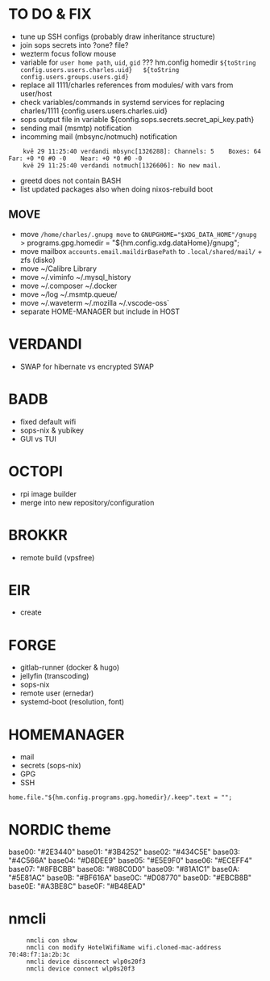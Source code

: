 # TO DO & FIX
- tune up SSH configs (probably draw inheritance structure)
- join sops secrets into ?one? file?
- wezterm focus follow mouse
- variable for `user home path`, `uid`, `gid`     ??? hm.config homedir ```${toString config.users.users.charles.uid}   ${toString config.users.groups.users.gid}```
- replace all 1111/charles references from modules/ with vars from user/host
- check variables/commands in systemd services for replacing charles/1111      {config.users.users.charles.uid}
- sops output file in variable ${config.sops.secrets.secret_api_key.path}
- sending mail (msmtp) notification
- incomming mail (mbsync/notmuch) notification
```
    kvě 29 11:25:40 verdandi mbsync[1326288]: Channels: 5    Boxes: 64    Far: +0 *0 #0 -0    Near: +0 *0 #0 -0
    kvě 29 11:25:40 verdandi notmuch[1326606]: No new mail.
```
- greetd does not contain BASH
- list updated packages also when doing nixos-rebuild boot
## MOVE
- move `/home/charles/.gnupg move` to `GNUPGHOME="$XDG_DATA_HOME"/gnupg` > programs.gpg.homedir = "${hm.config.xdg.dataHome}/gnupg";
- move mailbox `accounts.email.maildirBasePath` to `.local/shared/mail/` + zfs (disko)
- move ~/Calibre Library
- move ~/.viminfo ~/.mysql_history
- move ~/.composer ~/.docker
- move ~/log ~/.msmtp.queue/
- move ~/.waveterm ~/.mozilla ~/.vscode-oss`
- separate HOME-MANAGER but include in HOST
# VERDANDI
- SWAP for hibernate vs encrypted SWAP
# BADB
- fixed default wifi
- sops-nix & yubikey
- GUI vs TUI
# OCTOPI
- rpi image builder
- merge into new repository/configuration
# BROKKR
- remote build (vpsfree)
# EIR
- create
# FORGE
- gitlab-runner (docker & hugo)
- jellyfin (transcoding)
- sops-nix
- remote user (ernedar)
- systemd-boot (resolution, font)
# HOMEMANAGER
- mail
- secrets (sops-nix)
- GPG
- SSH


```
home.file."${hm.config.programs.gpg.homedir}/.keep".text = "";
```


# NORDIC theme
base00: "#2E3440"
base01: "#3B4252"
base02: "#434C5E"
base03: "#4C566A"
base04: "#D8DEE9"
base05: "#E5E9F0"
base06: "#ECEFF4"
base07: "#8FBCBB"
base08: "#88C0D0"
base09: "#81A1C1"
base0A: "#5E81AC"
base0B: "#BF616A"
base0C: "#D08770"
base0D: "#EBCB8B"
base0E: "#A3BE8C"
base0F: "#B48EAD"



# nmcli
```
     nmcli con show
     nmcli con modify HotelWifiName wifi.cloned-mac-address 70:48:f7:1a:2b:3c
     nmcli device disconnect wlp0s20f3
     nmcli device connect wlp0s20f3
```
